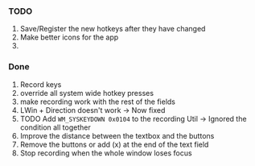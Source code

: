 ﻿### TODO
1. Save/Register the new hotkeys after they have changed
1. Make better icons for the app
1. 


### Done
1. Record keys
2. override all system wide hotkey presses
3. make recording work with the rest of the fields
1. LWin + Direction doesn't work -> Now fixed
1. TODO Add `WM_SYSKEYDOWN 0x0104` to the recording Util -> Ignored the condition all together
1. Improve the distance between the textbox and the buttons
1. Remove the buttons or add (x) at the end of the text field
1. Stop recording when the whole window loses focus
